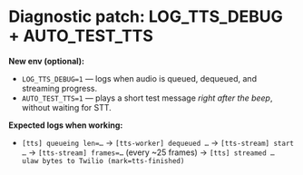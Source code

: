 # Diagnostic patch: LOG_TTS_DEBUG + AUTO_TEST_TTS

**New env (optional):**
- `LOG_TTS_DEBUG=1` — logs when audio is queued, dequeued, and streaming progress.
- `AUTO_TEST_TTS=1` — plays a short test message *right after the beep*, without waiting for STT.

**Expected logs when working:**
- `[tts] queueing len=…` → `[tts-worker] dequeued …` → `[tts-stream] start …` → `[tts-stream] frames=…` (every ~25 frames) → `[tts] streamed … ulaw bytes to Twilio (mark=tts-finished)`
